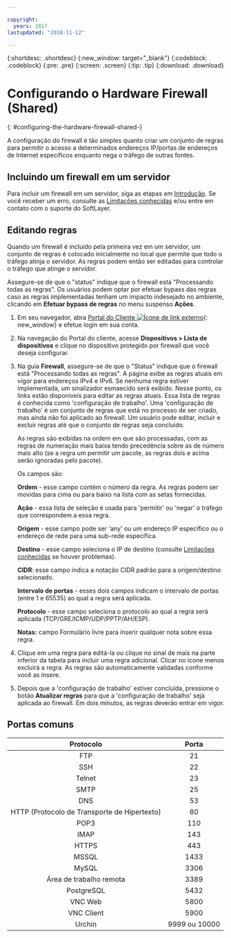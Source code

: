 ```yaml
---

copyright:
  years: 2017
lastupdated: "2018-11-12"

---
```


{:shortdesc: .shortdesc}
{:new_window: target="_blank"}
{:codeblock: .codeblock}
{:pre: .pre}
{:screen: .screen}
{:tip: .tip}
{:download: .download}

# Configurando o Hardware Firewall (Shared)
{: #configuring-the-hardware-firewall-shared-}

A configuração do firewall é tão simples quanto criar um conjunto de regras para
permitir o acesso a determinados endereços IP/portas de endereços de Internet
específicos enquanto nega o tráfego de outras fontes.

## Incluindo um firewall em um servidor

Para incluir um firewall em um servidor, siga as etapas em
[Introdução](/docs/infrastructure/hardware-firewall-shared?topic=hardware-firewall-shared-getting-started-with-hardware-firewall-shared). Se você receber um erro, consulte as
[Limitações conhecidas](/docs/infrastructure/hardware-firewall-shared?topic=hardware-firewall-shared-known-limitations-with-hardware-firewall-shared-) e/ou entre em contato
com o suporte do SoftLayer.

## Editando regras

Quando um firewall é incluído pela primeira vez em um servidor, um conjunto de
regras é colocado inicialmente no local que permite que todo o tráfego atinja o servidor. As
regras podem então ser editadas para controlar o tráfego que atinge o servidor.

Assegure-se de que o "status" indique que o firewall está "Processando todas as
regras". Os usuários podem optar por efetuar bypass das regras caso as regras
implementadas tenham um impacto indesejado no ambiente, clicando em
**Efetuar bypass de regras** no menu suspenso
**Ações**.

1. Em seu navegador, abra [Portal do Cliente ![Ícone de link externo](../../icons/launch-glyph.svg "Ícone de link externo")](https://control.softlayer.com/){: new_window} e efetue login em sua conta.
2. Na navegação do Portal do cliente, acesse **Dispositivos > Lista de
dispositivos** e clique no dispositivo protegido por firewall que você deseja
configurar.
3. Na guia **Firewall**, assegure-se de que o "Status" indique
que o firewall está "Processando todas as regras".  A página exibe as regras atuais em
vigor para endereços IPv4 e IPv6. Se nenhuma regra estiver implementada, um sinalizador
esmaecido será exibido. Nesse ponto, os links estão disponíveis para editar as regras
atuais.  Essa lista de regras é conhecida como 'configuração de trabalho'. Uma
'configuração de trabalho' é um conjunto de regras que está no processo de ser criado,
mas ainda não foi aplicado ao firewall. Um usuário pode editar, incluir e excluir regras
até que o conjunto de regras seja concluído. 

     As regras são exibidas na ordem em que são processadas, com as regras de
numeração mais baixa tendo precedência sobre as de número mais alto (se a regra um
permitir um pacote, as regras dois e acima serão ignoradas pelo pacote).
     
     Os campos são:

      **Ordem** - esse campo contém o número da regra.  As
regras podem ser movidas para cima ou para baixo na lista com as setas fornecidas.
      
      **Ação** - essa lista de seleção é usada para 'permitir' ou 'negar' o tráfego que correspondem a essa regra.
      
      **Origem** - esse campo pode ser 'any' ou um endereço IP específico ou o endereço de rede para uma sub-rede específica.
      
      **Destino** - esse campo seleciona o IP de destino
(consulte [Limitações conhecidas](/docs/infrastructure/hardware-firewall-shared?topic=hardware-firewall-shared-known-limitations-with-hardware-firewall-shared-) se houver
problemas).
      
      **CIDR**: esse campo indica a notação CIDR padrão para a origem/destino selecionado.
      
      **Intervalo de portas** - esses dois campos indicam o intervalo de portas (entre 1 e 65535) ao qual a regra será aplicada.
      
      **Protocolo** - esse campo seleciona o protocolo ao qual
a regra será aplicada (TCP/GRE/ICMP/UDP/PPTP/AH/ESP).
      
      **Notas:** campo Formulário livre para inserir qualquer nota sobre essa regra.

4. Clique em uma regra para editá-la ou clique no sinal de mais na parte inferior
da tabela para incluir uma regra adicional. Clicar no ícone menos excluirá a regra. As
regras são automaticamente validadas conforme você as insere.
5. Depois que a 'configuração de trabalho' estiver concluída, pressione o botão
**Atualizar regras** para que a 'configuração de trabalho' seja
aplicada ao firewall. Em dois minutos, as regras deverão entrar em vigor.

## Portas comuns

| Protocolo | Porta |
| :-----: | :-----: |
| FTP | 21 |
| SSH | 22 |
| Telnet | 23 |
| SMTP | 25 |
| DNS | 53 |
| HTTP (Protocolo de Transporte de Hipertexto) | 80 |
| POP3 | 110 |
| IMAP | 143 |
| HTTPS | 443 |
| MSSQL | 1433 |
| MySQL | 3306 |
| Área de trabalho remota | 3389 |
| PostgreSQL | 5432 |
| VNC Web | 5800 |
| VNC Client | 5900 |
| Urchin | 9999 ou 10000 ||
